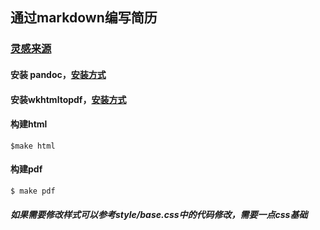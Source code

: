 ## 通过markdown编写简历

### [灵感来源](https://github.com/mszep/pandoc_resume)

#### 安装 pandoc，[安装方式](https://pandoc.org/installing.html)

#### 安装wkhtmltopdf，[安装方式](https://wkhtmltopdf.org)

#### 构建html

```shell
$make html
```

#### 构建pdf

```shell
$ make pdf
```

##### 如果需要修改样式可以参考style/base.css中的代码修改，需要一点css基础